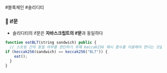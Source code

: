 #블록체인 #솔리디티 

### 📌 if문
+ 솔리디티의 if문은 **자바스크립트의 if문**과 동일하다
```JavaScript
function eatBLT(string sandwich) public {  
  // 스트링 간의 동일 여부를 판단하기 위해 keccak256 해시 함수를 이용해야 한다는 것을 기억하자   
if (keccak256(sandwich) == keccak256("BLT")) {  
    eat();  
  }  
}
```
